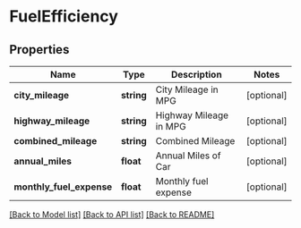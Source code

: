 # FuelEfficiency

## Properties
Name | Type | Description | Notes
------------ | ------------- | ------------- | -------------
**city_mileage** | **string** | City Mileage in MPG | [optional] 
**highway_mileage** | **string** | Highway Mileage in MPG | [optional] 
**combined_mileage** | **string** | Combined Mileage | [optional] 
**annual_miles** | **float** | Annual Miles of Car | [optional] 
**monthly_fuel_expense** | **float** | Monthly fuel expense | [optional] 

[[Back to Model list]](../README.md#documentation-for-models) [[Back to API list]](../README.md#documentation-for-api-endpoints) [[Back to README]](../README.md)


